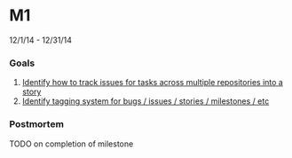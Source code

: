 M1
======================
12/1/14 - 12/31/14

### Goals

1. [Identify how to track issues for tasks across multiple repositories into a story](https://github.com/dpwspoon/Sample-Management-Repo/issues/1)
2. [Identify tagging system for bugs / issues / stories / milestones / etc](https:///github.com/dpwspoon/Sample-Management-Repo/issues/2)


### Postmortem

TODO on completion of milestone
